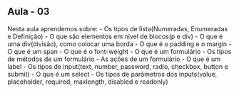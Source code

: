 ﻿
## Aula - 03

Nesta aula aprendemos sobre: 
    - Os tipos de lista(Numeradas, Enumeradas e Definição)
    - O que são elementos em nível de blocos(p e div)
    - O que é uma div(divisão), como colocar uma borda
    - O que é o padding e o margin
    - O que é um span
    - O que é o font-weight
    - O que é um formulário
    - Os tipos de métodos de um formulário
    - As ações de um formulário
    - O que é um label
    - Os tipos de input(text, number, password, radio, checkbox, button e submit)
    - O que é um select
    - Os tipos de parâmetros dos inputs(value, placeholder, required, maxlength, disabled e readonly)
